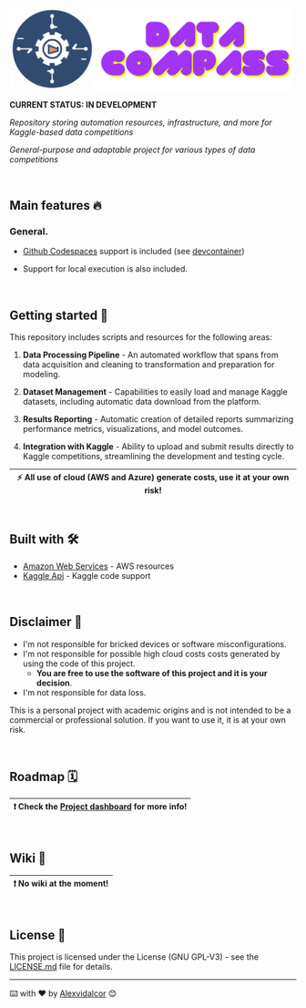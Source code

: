 <br><kbd>
<br><img src="https://raw.githubusercontent.com/Alexvidalcor/Datacompass/main/input/Readme-logo2.png" width="500" />
</kbd><br>

**CURRENT STATUS: IN DEVELOPMENT**

_Repository storing automation resources, infrastructure, and more for Kaggle-based data competitions_

_General-purpose and adaptable project for various types of data competitions_

<br>

## Main features :fire:

### General.

* <ins>Github Codespaces</ins> support is included (see [devcontainer](https://github.com/Alexvidalcor/Scriptcraft/blob/master/.devcontainer/devcontainer.json))

* Support for local execution is also included.

<br>

## Getting started 🚀

This repository includes scripts and resources for the following areas:

1. **Data Processing Pipeline** - An automated workflow that spans from data acquisition and cleaning to transformation and preparation for modeling.

2. **Dataset Management** - Capabilities to easily load and manage Kaggle datasets, including automatic data download from the platform.

3. **Results Reporting** - Automatic creation of detailed reports summarizing performance metrics, visualizations, and model outcomes.

4. **Integration with Kaggle** - Ability to upload and submit results directly to Kaggle competitions, streamlining the development and testing cycle.

| :zap:        All use of cloud (AWS and Azure) generate costs, use it at your own risk!   |
|-----------------------------------------|

<br>

## Built with 🛠️

* [Amazon Web Services](https://aws.amazon.com/) - AWS resources
* [Kaggle Api](https://www.kaggle.com/docs/api) - Kaggle code support

<br>

## Disclaimer :memo:

* I'm not responsible for bricked devices or software misconfigurations.
* I'm not responsible for possible high cloud costs costs generated by using the code of this project.
    * **You are free to use the software of this project and it is your decision**.
* I'm not responsible for data loss.

This is a personal project with academic origins and is not intended to be a commercial or professional solution. If you want to use it, it is at your own risk.

<br>

## Roadmap :spiral_calendar:

| :exclamation:  Check the [Project dashboard](https://github.com/users/Alexvidalcor/projects/3) for more info!  |
|-----------------------------------------|

<br>

## Wiki :closed_book:

| :exclamation:  No wiki at the moment!  |
|-----------------------------------------|

<br>

## License :pushpin:

This project is licensed under the License (GNU GPL-V3) - see the [LICENSE.md](LICENSE.md) file for details.



---

⌨️ with ❤️ by [Alexvidalcor](https://github.com/Alexvidalcor) 😊
